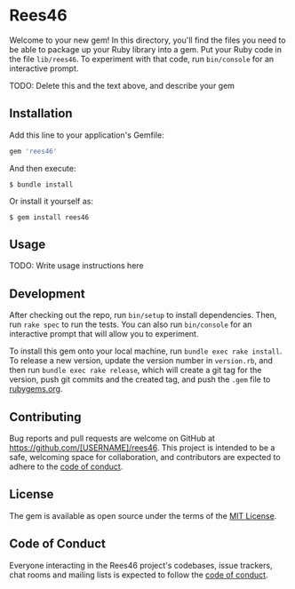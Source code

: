 # Rees46

Welcome to your new gem! In this directory, you'll find the files you need to be able to package up your Ruby library into a gem. Put your Ruby code in the file `lib/rees46`. To experiment with that code, run `bin/console` for an interactive prompt.

TODO: Delete this and the text above, and describe your gem

## Installation

Add this line to your application's Gemfile:

```ruby
gem 'rees46'
```

And then execute:

    $ bundle install

Or install it yourself as:

    $ gem install rees46

## Usage

TODO: Write usage instructions here

## Development

After checking out the repo, run `bin/setup` to install dependencies. Then, run `rake spec` to run the tests. You can also run `bin/console` for an interactive prompt that will allow you to experiment.

To install this gem onto your local machine, run `bundle exec rake install`. To release a new version, update the version number in `version.rb`, and then run `bundle exec rake release`, which will create a git tag for the version, push git commits and the created tag, and push the `.gem` file to [rubygems.org](https://rubygems.org).

## Contributing

Bug reports and pull requests are welcome on GitHub at https://github.com/[USERNAME]/rees46. This project is intended to be a safe, welcoming space for collaboration, and contributors are expected to adhere to the [code of conduct](https://github.com/[USERNAME]/rees46/blob/master/CODE_OF_CONDUCT.md).

## License

The gem is available as open source under the terms of the [MIT License](https://opensource.org/licenses/MIT).

## Code of Conduct

Everyone interacting in the Rees46 project's codebases, issue trackers, chat rooms and mailing lists is expected to follow the [code of conduct](https://github.com/[USERNAME]/rees46/blob/master/CODE_OF_CONDUCT.md).
